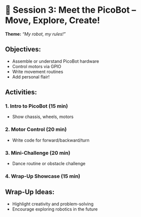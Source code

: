 # 🤖 Session 3: Meet the PicoBot – Move, Explore, Create!

**Theme:** _“My robot, my rules!”_

## Objectives:
- Assemble or understand PicoBot hardware
- Control motors via GPIO
- Write movement routines
- Add personal flair!

## Activities:
### 1. Intro to PicoBot (15 min)
- Show chassis, wheels, motors

### 2. Motor Control (20 min)
- Write code for forward/backward/turn

### 3. Mini-Challenge (20 min)
- Dance routine or obstacle challenge

### 4. Wrap-Up Showcase (15 min)

## Wrap-Up Ideas:
- Highlight creativity and problem-solving
- Encourage exploring robotics in the future
